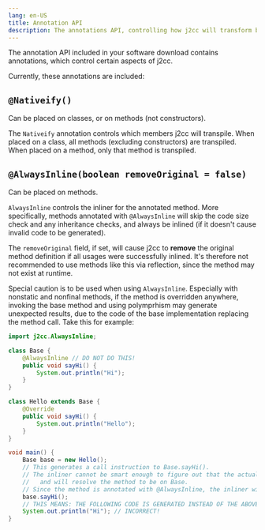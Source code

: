 ```yaml
---
lang: en-US
title: Annotation API
description: The annotations API, controlling how j2cc will transform bytecode.
---
```

The annotation API included in your software download contains annotations, which control certain aspects of j2cc.

Currently, these annotations are included:

## `@Nativeify()`
Can be placed on classes, or on methods (not constructors).

The `Nativeify` annotation controls which members j2cc will transpile.
When placed on a class, all methods (excluding constructors) are transpiled.
When placed on a method, only that method is transpiled.

## `@AlwaysInline(boolean removeOriginal = false)`
Can be placed on methods.

`AlwaysInline` controls the inliner for the annotated method. More specifically, methods annotated with `@AlwaysInline` will skip the code size check and any inheritance checks, and always be inlined (if it doesn't cause invalid code to be generated).

The `removeOriginal` field, if set, will cause j2cc to **remove** the original method definition if all usages were successfully inlined. It's therefore not recommended to use methods like this via reflection, since the method may not exist at runtime.

Special caution is to be used when using `AlwaysInline`. Especially with nonstatic and nonfinal methods, if the method is overridden anywhere, invoking the base method and using polymprhism may generate unexpected results, due to the code of the base implementation replacing the method call. Take this for example:
```java
import j2cc.AlwaysInline;

class Base {
	@AlwaysInline // DO NOT DO THIS!
	public void sayHi() {
		System.out.println("Hi");
	}
}

class Hello extends Base {
	@Override
	public void sayHi() {
		System.out.println("Hello");
	}
}

void main() {
	Base base = new Hello();
	// This generates a call instruction to Base.sayHi().
	// The inliner cannot be smart enough to figure out that the actual value of base is a Hello instance,
	//   and will resolve the method to be on Base.
	// Since the method is annotated with @AlwaysInline, the inliner will assume it can inline the method safely.
	base.sayHi();
	// THIS MEANS: THE FOLLOWING CODE IS GENERATED INSTEAD OF THE ABOVE CODE:
	System.out.println("Hi"); // INCORRECT!
}
```